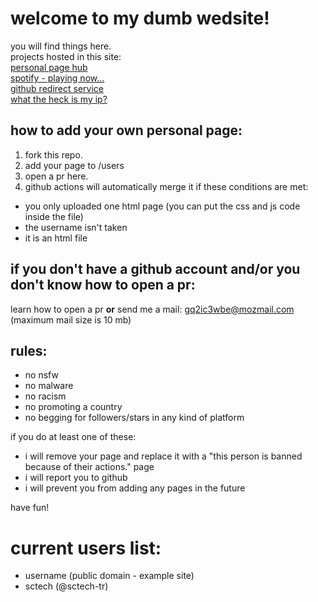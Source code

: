 # welcome to my dumb wedsite!
you will find things here. <br>
projects hosted in this site: <br>
<a href="https://sctech.mooo.com/pphub.html">personal page hub<br></a>
<a href="https://sctech.mooo.com/spotify.html">spotify - playing now...<br></a>
<a href="https://sctech.mooo.com/gh_index.html">github redirect service<br></a>
<a href="https://sctech.mooo.com/ip.html">what the heck is my ip?<br></a>
## how to add your own personal page:
1. fork this repo.
2. add your page to /users
3. open a pr here.
4. github actions will automatically merge it if these conditions are met:
- you only uploaded one html page (you can put the css and js code inside the file)
- the username isn't taken
- it is an html file
## if you don't have a github account and/or you don't know how to open a pr:
learn how to open a pr **or** send me a mail: gq2ic3wbe@mozmail.com (maximum mail size is 10 mb)
## rules:
- no nsfw
- no malware
- no racism
- no promoting a country
- no begging for followers/stars in any kind of platform

if you do at least one of these:

- i will remove your page and replace it with a "this person is banned because of their actions." page
- i will report you to github
- i will prevent you from adding any pages in the future

have fun!

# current users list:
- username (public domain - example site)
- sctech (@sctech-tr)
